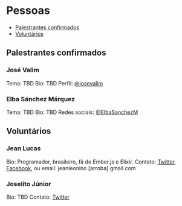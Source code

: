 # Pessoas

- [Palestrantes confirmados](https://github.com/jeanleonino/elixirminiconf/blob/master/PESSOAS.md#palestrantes-confirmados)
- [Voluntários](https://github.com/jeanleonino/elixirminiconf/blob/master/PESSOAS.md#voluntarios)

## Palestrantes confirmados

### José Valim
Tema: TBD
Bio: TBD
Perfil: [@josevalim](https://twitter.com/josevalim)

### Elba Sánchez Márquez
Tema: TBD
Bio: TBD
Redes sociais: [@ElbaSanchezM](https://twitter.com/ElbaSanchezM)

## Voluntários

### Jean Lucas
Bio: Programador, brasileiro, fã de Ember.js e Elixir.
Contato: [Twitter](https://twitter.com/aleattorium), [Facebook](https://www.facebook.com/jeanleonino), ou email: jeanleonino [arroba] gmail.com

### Joselito Júnior
Bio: TBD
Contato: [Twitter](https://twitter.com/joselitojunior1)
